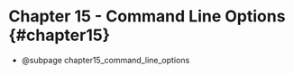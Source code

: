 Chapter 15 - Command Line Options {#chapter15}
==============================================

* @subpage chapter15_command_line_options
